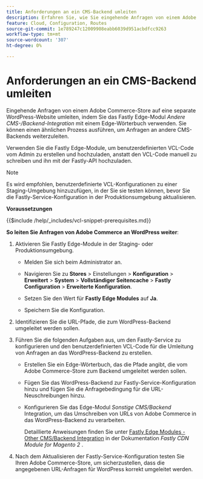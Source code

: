 ```yaml
---
title: Anforderungen an ein CMS-Backend umleiten
description: Erfahren Sie, wie Sie eingehende Anfragen von einem Adobe Commerce-Store mithilfe des Fastly-Edge-Moduls auf eine separate WordPress-Site umleiten können.
feature: Cloud, Configuration, Routes
source-git-commit: 1e789247c12009908eabb6039d951acbdfcc9263
workflow-type: tm+mt
source-wordcount: '307'
ht-degree: 0%

---
```


# Anforderungen an ein CMS-Backend umleiten

Eingehende Anfragen von einem Adobe Commerce-Store auf eine separate WordPress-Website umleiten, indem Sie das Fastly Edge-Modul _Andere CMS-/Backend-Integration_ mit einem Edge-Wörterbuch verwenden. Sie können einen ähnlichen Prozess ausführen, um Anfragen an andere CMS-Backends weiterzuleiten.

Verwenden Sie die Fastly Edge-Module, um benutzerdefinierten VCL-Code vom Admin zu erstellen und hochzuladen, anstatt den VCL-Code manuell zu schreiben und ihn mit der Fastly-API hochzuladen.

>[!NOTE]
>
>Es wird empfohlen, benutzerdefinierte VCL-Konfigurationen zu einer Staging-Umgebung hinzuzufügen, in der Sie sie testen können, bevor Sie die Fastly-Service-Konfiguration in der Produktionsumgebung aktualisieren.

**Voraussetzungen**

{{$include /help/_includes/vcl-snippet-prerequisites.md}}

**So leiten Sie Anfragen von Adobe Commerce an WordPress weiter**:

1. Aktivieren Sie Fastly Edge-Module in der Staging- oder Produktionsumgebung.

   - Melden Sie sich beim Administrator an.

   - Navigieren Sie zu **Stores** > Einstellungen > **Konfiguration** > **Erweitert** > **System** > **Vollständiger Seitencache** > **Fastly Configuration** > **Erweiterte Konfiguration**.

   - Setzen Sie den Wert für **Fastly Edge Modules** auf **Ja**.

   - Speichern Sie die Konfiguration.

1. Identifizieren Sie die URL-Pfade, die zum WordPress-Backend umgeleitet werden sollen.

1. Führen Sie die folgenden Aufgaben aus, um den Fastly-Service zu konfigurieren und den benutzerdefinierten VCL-Code für die Umleitung von Anfragen an das WordPress-Backend zu erstellen.

   - Erstellen Sie ein Edge-Wörterbuch, das die Pfade angibt, die vom Adobe Commerce-Store zum Backend umgeleitet werden sollen.

   - Fügen Sie das WordPress-Backend zur Fastly-Service-Konfiguration hinzu und fügen Sie die Anfragebedingung für die URL-Neuschreibungen hinzu.

   - Konfigurieren Sie das Edge-Modul _Sonstige CMS/Backend_ Integration, um das Umschreiben von URLs von Adobe Commerce in das WordPress-Backend zu verarbeiten.

     Detaillierte Anweisungen finden Sie unter [Fastly Edge Modules - Other CMS/Backend Integration](https://github.com/fastly/fastly-magento2/blob/master/Documentation/Guides/Edge-Modules/EDGE-MODULE-OTHER-CMS-INTEGRATION.md) in der Dokumentation _Fastly CDN Module for Magento 2_ .

1. Nach dem Aktualisieren der Fastly-Service-Konfiguration testen Sie Ihren Adobe Commerce-Store, um sicherzustellen, dass die angegebenen URL-Anfragen für WordPress korrekt umgeleitet werden.
